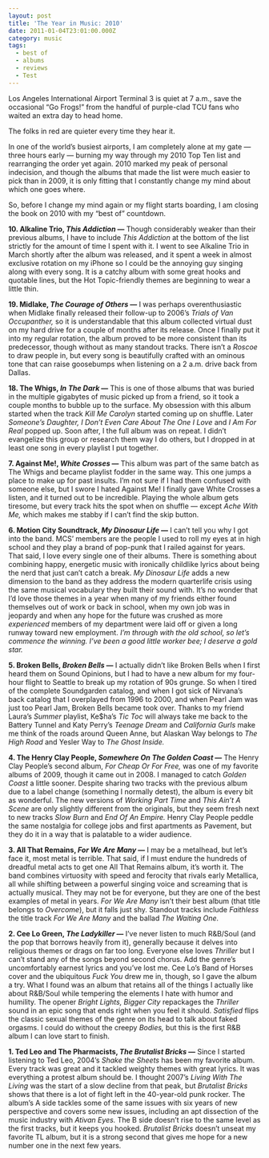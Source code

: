 ```yaml
---
layout: post
title: 'The Year in Music: 2010'
date: 2011-01-04T23:01:00.000Z
category: music
tags:
  - best of
  - albums
  - reviews
  - Test
---
```


Los Angeles International Airport Terminal 3 is quiet at 7 a.m., save the occasional “Go Frogs!” from the handful of purple-clad TCU fans who waited an extra day to head home.

The folks in red are quieter every time they hear it.

In one of the world’s busiest airports, I am completely alone at my gate ­— three hours early — burning my way through my 2010 Top Ten list and rearranging the order yet again. 2010 marked my peak of personal indecision, and though the albums that made the list were much easier to pick than in 2009, it is only fitting that I constantly change my mind about which one goes where.

So, before I change my mind again or my flight starts boarding, I am closing the book on 2010 with my “best of” countdown.

**10. Alkaline Trio, *This Addiction* —** Though considerably weaker than their previous albums, I have to include *This Addiction* at the bottom of the list strictly for the amount of time I spent with it. I went to see Alkaline Trio in March shortly after the album was released, and it spent a week in almost exclusive rotation on my iPhone so I could be the annoying guy singing along with every song. It is a catchy album with some great hooks and quotable lines, but the Hot Topic-friendly themes are beginning to wear a little thin.

**19. Midlake, *The Courage of Others* —** I was perhaps overenthusiastic when Midlake finally released their follow-up to 2006’s *Trials of Van Occupanther,* so it is understandable that this album collected virtual dust on my hard drive for a couple of months after its release. Once I finally put it into my regular rotation, the album proved to be more consistent than its predecessor, though without as many standout tracks. There isn’t a *Roscoe* to draw people in, but every song is beautifully crafted with an ominous tone that can raise goosebumps when listening on a 2 a.m. drive back from Dallas.

**18. The Whigs, *In The Dark* —** This is one of those albums that was buried in the multiple gigabytes of music picked up from a friend, so it took a couple months to bubble up to the surface. My obsession with this album started when the track *Kill Me Carolyn* started coming up on shuffle. Later *Someone’s Daughter,* *I Don’t Even Care About The One I Love* and *I Am For Real* popped up. Soon after, I the full album was on repeat. I didn’t evangelize this group or research them way I do others, but I dropped in at least one song in every playlist I put together.

**7. Against Me!, *White Crosses* —** This album was part of the same batch as The Whigs and became playlist fodder in the same way. This one jumps a place to make up for past insults. I’m not sure if I had them confused with someone else, but I swore I hated Against Me! I finally gave White Crosses a listen, and it turned out to be incredible. Playing the whole album gets tiresome, but every track hits the spot when on shuffle — except *Ache With Me,* which makes me stabby if I can’t find the skip button.

**6. Motion City Soundtrack, *My Dinosaur Life* —** I can’t tell you why I got into the band. MCS’ members are the people I used to roll my eyes at in high school and they play a brand of pop-punk that I railed against for years. That said, I love every single one of their albums. There is something about combining happy, energetic music with ironically childlike lyrics about being the nerd that just can’t catch a break. *My Dinosaur Life* adds a new dimension to the band as they address the modern quarterlife crisis using the same musical vocabulary they built their sound with. It’s no wonder that I’d love those themes in a year when many of my friends either found themselves out of work or back in school, when my own job was in jeopardy and when any hope for the future was crushed as more *experienced* members of my department were laid off or given a long runway toward new employment. *I’m through with the old school, so let’s commence the winning. I’ve been a good little worker bee; I deserve a gold star.*

**5. Broken Bells, *Broken Bells* —** I actually didn’t like Broken Bells when I first heard them on Sound Opinions, but I had to have a new album for my four-hour flight to Seattle to break up my rotation of 90s grunge. So when I tired of the complete Soundgarden catalog, and when I got sick of Nirvana’s back catalog that I overplayed from 1996 to 2000, and when Pearl Jam was just too Pearl Jam, Broken Bells became took over. Thanks to my friend Laura’s *Summer* playlist, Ke$ha’s *Tic Toc* will always take me back to the Battery Tunnel and Katy Perry’s *Teenage Dream* and *California Gurls* make me think of the roads around Queen Anne, but Alaskan Way belongs to *The High Road* and Yesler Way to *The Ghost Inside.*

**4. The Henry Clay People, *Somewhere On The Golden Coast* —** The Henry Clay People’s second album, *For Cheap Or For Free,* was one of my favorite albums of 2009, though it came out in 2008. I managed to catch *Golden Coast* a little sooner. Despite sharing two tracks with the previous album due to a label change (something I normally detest), the album is every bit as wonderful. The new versions of *Working Part Time* and *This Ain’t A Scene* are only slightly different from the originals, but they seem fresh next to new tracks *Slow Burn* and *End Of An Empire.*  Henry Clay People peddle the same nostalgia for college jobs and first apartments as Pavement, but they do it in a way that is palatable to a wider audience.

**3. All That Remains, *For We Are Many* —** I may be a metalhead, but let’s face it, most metal is terrible. That said, if I must endure the hundreds of dreadful metal acts to get one All That Remains album, it’s worth it. The band combines virtuosity with speed and ferocity that rivals early Metallica, all while shifting between a powerful singing voice and screaming that is actually musical. They may not be for everyone, but they are one of the best examples of metal in years. *For We Are Many* isn’t their best album (that title belongs to *Overcome*), but it falls just shy. Standout tracks include *Faithless* the title track *For We Are Many* and the ballad *The Waiting One.*

**2. Cee Lo Green, *The Ladykiller* —** I’ve never listen to much R&B/Soul (and the pop that borrows heavily from it), generally because it delves into religious themes or drags on far too long. Everyone else loves *Thriller* but I can’t stand any of the songs beyond second chorus. Add the genre’s uncomfortably earnest lyrics and you’ve lost me. Cee Lo’s Band of Horses cover and the ubiquitous *Fuck You* drew me in, though, so I gave the album a try. What I found was an album that retains all of the things I actually like about R&B/Soul while tempering the elements I hate with humor and humility. The opener *Bright Lights, Bigger City* repackages the *Thriller* sound in an epic song that ends right when you feel it should. *Satisfied* flips the classic sexual themes of the genre on its head to talk about faked orgasms. I could do without the creepy *Bodies,* but this is the first R&B album I can love start to finish.

**1. Ted Leo and The Pharmacists, *The Brutalist Bricks* —** Since I started listening to Ted Leo, 2004’s *Shake the Sheets* has been my favorite album. Every track was great and it tackled weighty themes with great lyrics. It was everything a protest album should be. I thought 2007’s  *Living With The Living* was the start of a slow decline from that peak, but *Brutalist Bricks* shows that there is a lot of fight left in the 40-year-old punk rocker. The album’s A side tackles some of the same issues with six years of new perspective and covers some new issues, including an apt dissection of the music industry with *Ativan Eyes.* The B side doesn’t rise to the same level as the first tracks, but it keeps you hooked. *Brutalist Bricks* doesn’t unseat my favorite TL album, but it is a strong second that gives me hope for a new number one in the next few years.